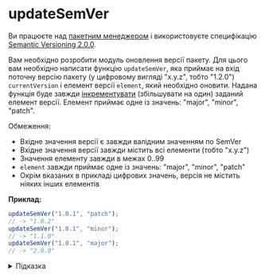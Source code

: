 # updateSemVer

Ви працюєте над [пакетним менеджером](https://uk.wikipedia.org/wiki/Система_керування_пакунками) і використовуєте специфікацію [Semantic Versioning 2.0.0](https://semver.org/spec/v2.0.0.html).

Вам необхідно розробити модуль оновлення версії пакету. Для цього вам необхідно написати функцію `updateSemVer`, яка приймає на вхід поточну версію пакету (у цифровому вигляді "x.y.z", тобто "1.2.0") `currentVersion` і елемент версії `element`, який необхідно оновити. Надана функція буде завжди [інкрементувати](https://uk.wikipedia.org/wiki/Оператори_інкременту_та_декременту) (збільшувати на один) заданий елемент версії. Елемент приймає одне із значень: "major", "minor", "patch".

Обмеження:

- Вхідне значення версії є завжди валідним значенням по SemVer
- Вхідне значення версії завжди містить всі елементи (тобто "x.y.z")
- Значення елементу завжди в межах 0..99
- `element` завжди приймає одне із значень: "major", "minor", "patch"
- Окрім вказаних в прикладі цифрових значень, версія не містить ніяких інших елементів

**Приклад:**

```js
updateSemVer("1.0.1", "patch");
// -> "1.0.2"
updateSemVer("1.0.1", "minor");
// -> "1.1.0"
updateSemVer("1.0.1", "major");
// -> "2.0.0"
```

<details>
  <summary>Підказка</summary>

___

  ## Алгоритм дій

  1. Розділити строку версії на елементи
  2. Збільшити вказаний елемент на 1
  3. Меншим елементам присвоїти 0
  4. Обʼєднати отримане значення в строку і повернути

</details>